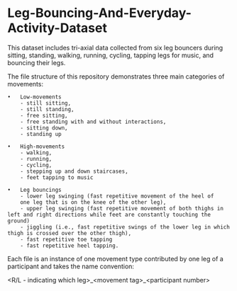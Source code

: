 # Leg-Bouncing-And-Everyday-Activity-Dataset

This dataset includes tri-axial data collected from six leg bouncers during sitting, standing, walking, running, cycling, tapping legs for music, and bouncing their legs.

The file structure of this repository demonstrates three main categories of movements:

	•	Low-movements 
		- still sitting,
		- still standing, 
	 	- free sitting,
		- free standing with and without interactions, 
		- sitting down,
		- standing up

	•	High-movements
		- walking, 
		- running, 
		- cycling, 
		- stepping up and down staircases,
		- feet tapping to music
		
	•	Leg bouncings 
		- lower leg swinging (fast repetitive movement of the heel of 
		one leg that is on the knee of the other leg), 
		- upper leg swinging (fast repetitive movement of both thighs in left and right directions while feet are constantly touching the ground) 
		- jiggling (i.e., fast repetitive swings of the lower leg in which thigh is crossed over the other thigh), 
		- fast repetitive toe tapping
		- fast repetitive heel tapping. 

Each file is an instance of one movement type contributed by one leg of a participant and takes the name convention:

<R/L - indicating which leg>\_\<movement tag>\_\<participant number>

